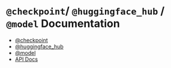 # `@checkpoint`/ `@huggingface_hub` / `@model` Documentation

- [@checkpoint](./checkpoint_deco/checkpoint_usage.md)
- [@huggingface_hub](./huggingface_hub/hf_hub_usage.md)
- [@model](./model_deco/model_usage.md)
- [API Docs](./api_docs/api.md)

